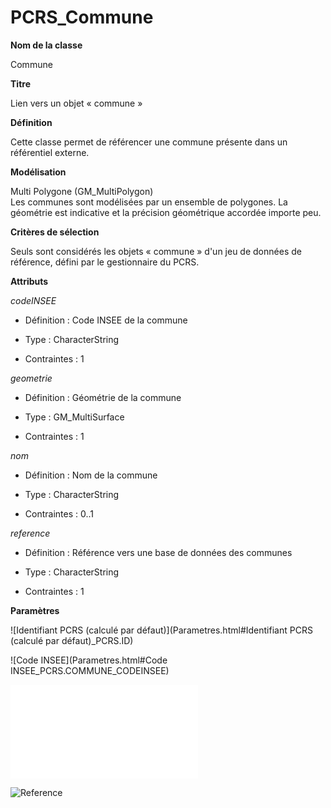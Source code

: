 # PCRS_Commune #



**Nom de la classe**

Commune

**Titre**

Lien vers un objet « commune »

**Définition**

Cette classe permet de référencer une commune présente dans un référentiel externe.

**Modélisation**

 Multi Polygone (GM_MultiPolygon) <br> Les communes sont modélisées par un ensemble de polygones. La géométrie est indicative et la précision géométrique accordée importe peu.

**Critères de sélection**

Seuls sont considérés les objets « commune » d'un jeu de données de référence, défini par le gestionnaire du PCRS.

**Attributs**

*codeINSEE*

- Définition : Code INSEE de la commune

- Type : CharacterString

- Contraintes : 1

*geometrie*

- Définition : Géométrie de la commune

- Type : GM_MultiSurface

- Contraintes : 1

*nom*

- Définition : Nom de la commune

- Type : CharacterString

- Contraintes : 0..1

*reference*

- Définition : Référence vers une base de données des communes

- Type : CharacterString

- Contraintes : 1

**Paramètres**

![Identifiant PCRS (calculé par défaut)](Parametres.html#Identifiant PCRS (calculé par défaut)_PCRS.ID)

![Code INSEE](Parametres.html#Code INSEE_PCRS.COMMUNE_CODEINSEE)

![Nom](Parametres.html#Nom_PCRS.COMMUNE_NOM)

![Reference](Parametres.html#Reference|_PCRS.REFERENCE)
